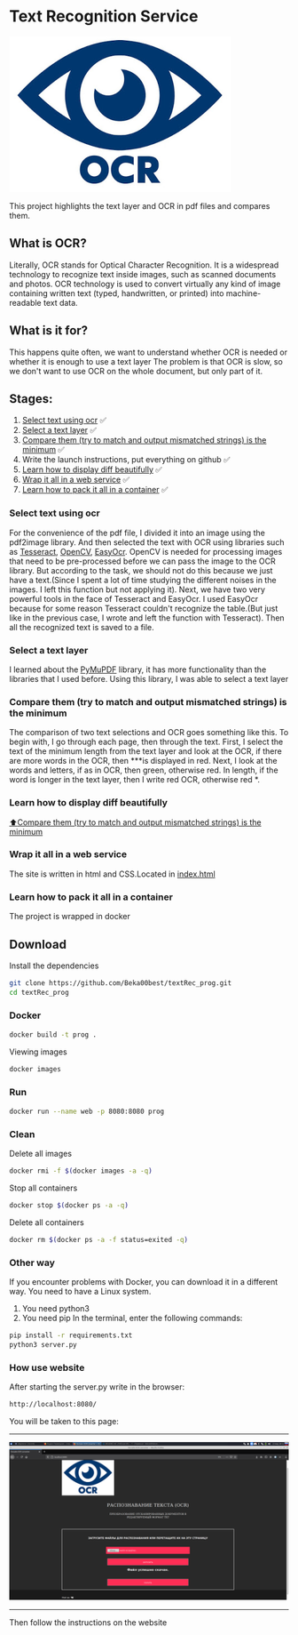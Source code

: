 # Text Recognition Service
![Image alt](https://github.com/Beka00best/textRec_prog/blob/main/static/img/ocr.jpg)

This project highlights the text layer and OCR in pdf files and compares them.

## What is OCR?

Literally, OCR stands for Optical Character Recognition. It is a widespread technology to recognize text inside images, such as scanned documents and photos. OCR technology is used to convert virtually any kind of image containing written text (typed, handwritten, or printed) into machine-readable text data.

## What is it for?

This happens quite often, we want to understand whether OCR is needed or whether it is enough to use a text layer
The problem is that OCR is slow, so we don't want to use OCR on the whole document, but only part of it.

## Stages:
1. [Select text using ocr](#Select-text-using-ocr) :white_check_mark: 
2. [Select a text layer](#Select-a-text-layer) :white_check_mark: 
3. [Compare them (try to match and output mismatched strings) is the minimum](#Compare-them-(try-to-match-and-output-mismatched-strings)-is-the-minimum) :white_check_mark: 
4. Write the launch instructions, put everything on github :white_check_mark: 
5. [Learn how to display diff beautifully](#Learn-how-to-display-diff-beautifully) :white_check_mark: 
6. [Wrap it all in a web service](#Wrap-it-all-in-a-web-service) :white_check_mark: 
7. [Learn how to pack it all in a container](#Learn-how-to-pack-it-all-in-a-container) :white_check_mark: 

### Select text using ocr
For the convenience of the pdf file, I divided it into an image using the pdf2image library. And then selected the text with OCR using libraries such as [Tesseract](https://github.com/tesseract-ocr/tesseract), [OpenCV](https://github.com/opencv/opencv), [EasyOcr](https://github.com/JaidedAI/EasyOCR). OpenCV is needed for processing images that need to be pre-processed before we can pass the image to the OCR library. But according to the task, we should not do this because we just have a text.(Since I spent a lot of time studying the different noises in the images. I left this function but not applying it). Next, we have two very powerful tools in the face of Tesseract and EasyOcr. I used EasyOcr because for some reason Tesseract couldn't recognize the table.(But just like in the previous case, I wrote and left the function with Tesseract). Then all the recognized text is saved to a file.
### Select a text layer
I learned about the [PyMuPDF](https://github.com/pymupdf/PyMuPDF) library, it has more functionality than the libraries that I used before. Using this library, I was able to select a text layer
### Compare them (try to match and output mismatched strings) is the minimum
The comparison of two text selections and OCR goes something like this. To begin with, I go through each page, then through the text. First, I select the text of the minimum length from the text layer and look at the OCR, if there are more words in the OCR, then ***is displayed in red. Next, I look at the words and letters, if as in OCR, then green, otherwise red. In length, if the word is longer in the text layer, then I write red OCR, otherwise red *.
### Learn how to display diff beautifully
[:arrow_up:Compare them (try to match and output mismatched strings) is the minimum](#Compare-them-(try-to-match-and-output-mismatched-strings)-is-the-minimum)
### Wrap it all in a web service
The site is written in html and CSS.Located  in [index.html](#https://github.com/Beka00best/textRec_prog/blob/main/templates/index.html)
### Learn how to pack it all in a container
The project is wrapped in docker
## Download
Install the dependencies
```sh
git clone https://github.com/Beka00best/textRec_prog.git
cd textRec_prog
```
### Docker
```sh
docker build -t prog .
```
Viewing images
```sh
docker images
```
### Run
```sh
docker run --name web -p 8080:8080 prog
```
### Clean
Delete all images
```sh
docker rmi -f $(docker images -a -q)
```
Stop all containers
```sh
docker stop $(docker ps -a -q)
```
Delete all containers
```sh
docker rm $(docker ps -a -f status=exited -q)
```

### Other way
If you encounter problems with Docker, you can download it in a different way. You need to have a Linux system. 
1. You need python3
2. You need pip
In the terminal, enter the following commands:
```sh
pip install -r requirements.txt
python3 server.py
```

### How use website
After starting the server.py write in the browser:
```sh
http://localhost:8080/
```

You will be taken to this page:
***
![Image alt](https://github.com/Beka00best/textRec_prog/blob/main/static/img/01.png)
***
Then follow the instructions on the website